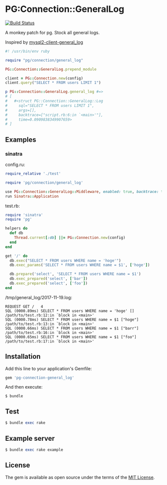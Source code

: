 PG:Connection::GeneralLog
===

[![Build Status](https://travis-ci.org/abcang/pg-connection-general_log.svg?branch=master)](https://travis-ci.org/abcang/pg-connection-general_log)

A monkey patch for pg.
Stock all general logs.

Inspired by [mysql2-client-general_log](https://github.com/ksss/mysql2-client-general_log)

```ruby
#! /usr/bin/env ruby

require "pg/connection/general_log"

PG::Connection::GeneralLog.prepend_module

client = PG::Connection.new(config)
client.query("SELECT * FROM users LIMIT 1")

p PG::Connection::GeneralLog.general_log #=>
# [
#   #<struct PG::Connection::GeneralLog::Log
#     sql="SELECT * FROM users LIMIT 1",
#     args=[],
#     backtrace=["script.rb:6:in `<main>'"],
#     time=0.0909838349907659>
# ]
```

## Examples

### sinatra

config.ru:
```ruby
require_relative './test'

require 'pg/connection/general_log'

use PG::Connection::GeneralLog::Middleware, enabled: true, backtrace: true, path: '/tmp/general_log'
run Sinatra::Application
```

test.rb:
```ruby
require 'sinatra'
require 'pg'

helpers do
  def db
    Thread.current[:db] ||= PG::Connection.new(config)
  end
end

get '/' do
  db.exec("SELECT * FROM users WHERE name = 'hoge'")
  db.exec_params('SELECT * FROM users WHERE name = $1', ['hoge'])

  db.prepare('select', 'SELECT * FROM users WHERE name = $1')
  db.exec_prepared('select', ['bar'])
  db.exec_prepared('select', ['foo'])
end
```

/tmp/general_log/2017-11-19.log:
```
REQUEST GET	/	4
SQL	(0000.89ms)	SELECT * FROM users WHERE name = 'hoge'	[]	/path/to/test.rb:12:in `block in <main>'
SQL	(0000.78ms)	SELECT * FROM users WHERE name = $1	["hoge"]	/path/to/test.rb:13:in `block in <main>'
SQL	(0000.66ms)	SELECT * FROM users WHERE name = $1	["barr"]	/path/to/test.rb:16:in `block in <main>'
SQL	(0000.65ms)	SELECT * FROM users WHERE name = $1	["foo"]	/path/to/test.rb:17:in `block in <main>'
```

## Installation

Add this line to your application's Gemfile:

```ruby
gem 'pg-connection-general_log'
```

And then execute:

    $ bundle


## Test

```ruby
$ bundle exec rake
```

## Example server

```ruby
$ bundle exec rake example
```

## License

The gem is available as open source under the terms of the [MIT License](http://opensource.org/licenses/MIT).
